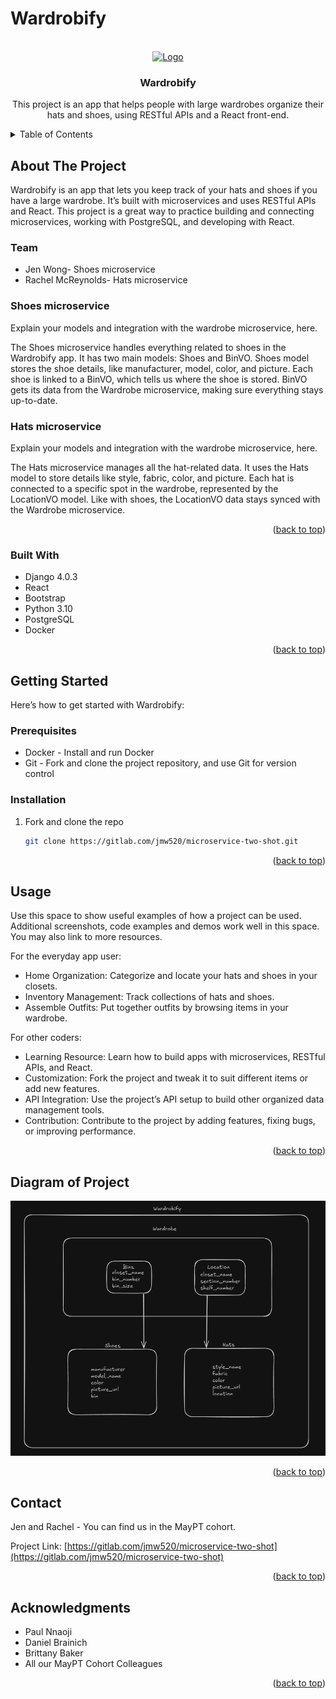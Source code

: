 # Wardrobify

<!-- Improved compatibility of back to top link: See: https://github.com/othneildrew/Best-README-Template/pull/73 -->
<a id="readme-top"></a>

<!-- PROJECT LOGO -->
<br />
<div align="center">
  <a href="https://www.toxel.com/wp-content/uploads/2023/12/crocshat05.jpg">
    <img src="https://www.toxel.com/wp-content/uploads/2023/12/crocshat05.jpg" alt="Logo" width="80" height="80">
  </a>

<h3 align="center">Wardrobify</h3>

  <p align="center">
    This project is an app that helps people with large wardrobes organize their hats and shoes, using RESTful APIs and a React front-end.
    <br />
  </p>
</div>



<!-- TABLE OF CONTENTS -->
<details>
  <summary>Table of Contents</summary>
  <ol>
    <li>
      <a href="#about-the-project">About The Project</a>
      <ul>
        <li><a href="#team">Team</a></li>
        <li><a href="#shoes-microservice">Shoes microservice</a></li>
        <li><a href="#hats-microservice">Hats microservice</a></li>
        <li><a href="#built-with">Built With</a></li>
      </ul>
    </li>
    <li>
      <a href="#getting-started">Getting Started</a>
      <ul>
        <li><a href="#prerequisites">Prerequisites</a></li>
        <li><a href="#installation">Installation</a></li>
      </ul>
    </li>
    <li><a href="#usage">Usage</a></li>
    <li><a href="#diagram-of-project">Diagram of Project</a></li>
    <li><a href="#contact">Contact</a></li>
    <li><a href="#acknowledgments">Acknowledgments</a></li>
  </ol>
</details>



<!-- ABOUT THE PROJECT -->
## About The Project

Wardrobify is an app that lets you keep track of your hats and shoes if you have a large wardrobe. It’s built with microservices and uses RESTful APIs and React. This project is a great way to practice building and connecting microservices, working with PostgreSQL, and developing with React.

### Team

* Jen Wong- Shoes microservice
* Rachel McReynolds- Hats microservice

### Shoes microservice

Explain your models and integration with the wardrobe
microservice, here.

The Shoes microservice handles everything related to shoes in the Wardrobify app. It has two main models: Shoes and BinVO. Shoes model stores the shoe details, like manufacturer, model, color, and picture. Each shoe is linked to a BinVO, which tells us where the shoe is stored. BinVO gets its data from the Wardrobe microservice, making sure everything stays up-to-date.

### Hats microservice

Explain your models and integration with the wardrobe
microservice, here.

The Hats microservice manages all the hat-related data. It uses the Hats model to store details like style, fabric, color, and picture. Each hat is connected to a specific spot in the wardrobe, represented by the LocationVO model. Like with shoes, the LocationVO data stays synced with the Wardrobe microservice.

<p align="right">(<a href="#readme-top">back to top</a>)</p>

### Built With

* Django 4.0.3
* React
* Bootstrap
* Python 3.10
* PostgreSQL
* Docker

<p align="right">(<a href="#readme-top">back to top</a>)</p>



<!-- GETTING STARTED -->
## Getting Started

Here’s how to get started with Wardrobify:

### Prerequisites

* Docker - Install and run Docker
* Git - Fork and clone the project repository, and use Git for version control

### Installation

1. Fork and clone the repo
   ```sh
   git clone https://gitlab.com/jmw520/microservice-two-shot.git
   ```

<p align="right">(<a href="#readme-top">back to top</a>)</p>



<!-- USAGE EXAMPLES -->
## Usage

Use this space to show useful examples of how a project can be used. Additional screenshots, code examples and demos work well in this space. You may also link to more resources.

For the everyday app user:

* Home Organization: Categorize and locate your hats and shoes in your closets.
* Inventory Management: Track collections of hats and shoes.
* Assemble Outfits: Put together outfits by browsing items in your wardrobe.

For other coders:

* Learning Resource: Learn how to build apps with microservices, RESTful APIs, and React.
* Customization: Fork the project and tweak it to suit different items or add new features.
* API Integration: Use the project’s API setup to build other organized data management tools.
* Contribution: Contribute to the project by adding features, fixing bugs, or improving performance.

<p align="right">(<a href="#readme-top">back to top</a>)</p>



<!-- ROADMAP -->
## Diagram of Project
![alt text](Diagram-of-project.png)

<p align="right">(<a href="#readme-top">back to top</a>)</p>


<!-- CONTACT -->
## Contact

Jen and Rachel - You can find us in the MayPT cohort.

Project Link: [https://gitlab.com/jmw520/microservice-two-shot](https://gitlab.com/jmw520/microservice-two-shot)

<p align="right">(<a href="#readme-top">back to top</a>)</p>



<!-- ACKNOWLEDGMENTS -->
## Acknowledgments

* Paul Nnaoji
* Daniel Brainich
* Brittany Baker
* All our MayPT Cohort Colleagues

<p align="right">(<a href="#readme-top">back to top</a>)</p>
